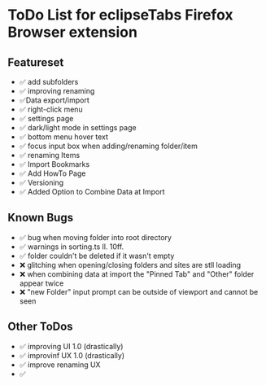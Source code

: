 # ToDo List for eclipseTabs Firefox Browser extension

<!-- TODO List eclipse tab -->

## Featureset

<!-- ✅❌ -->

-   ✅ add subfolders
-   ✅ improving renaming
-   ✅Data export/import
-   ✅ right-click menu
-   ✅ settings page
-   ✅ dark/light mode in settings page
-   ✅ bottom menu hover text
-   ✅ focus input box when adding/renaming folder/item
-   ✅ renaming Items
-   ✅ Import Bookmarks
-   ✅ Add HowTo Page
-   ✅ Versioning
-   ✅ Added Option to Combine Data at Import

## Known Bugs

-   ✅ bug when moving folder into root directory
-   ✅ warnings in sorting.ts ll. 10ff.
-   ✅ folder couldn't be deleted if it wasn't empty
-   ❌ glitching when opening/closing folders and sites are stll loading
-   ❌ when combining data at import the "Pinned Tab" and "Other" folder appear twice
-   ❌ "new Folder" input prompt can be outside of viewport and cannot be seen

## Other ToDos

-   ✅ improving UI 1.0 (drastically)
-   ✅ improvinf UX 1.0 (drastically)
-   ✅ improve renaming UX
-   ✅
